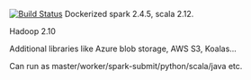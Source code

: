 [![Build Status](https://travis-ci.com/konradmalik/spark.svg?branch=master)](https://travis-ci.com/konradmalik/spark)
Dockerized spark 2.4.5, scala 2.12.

Hadoop 2.10

Additional libraries like Azure blob storage, AWS S3, Koalas...

Can run as master/worker/spark-submit/python/scala/java etc.
